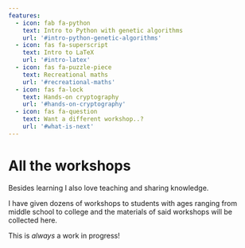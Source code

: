 ```yaml
---
features:
  - icon: fab fa-python
    text: Intro to Python with genetic algorithms
    url: '#intro-python-genetic-algorithms'
  - icon: fas fa-superscript
    text: Intro to LaTeX
    url: '#intro-latex'
  - icon: fas fa-puzzle-piece
    text: Recreational maths
    url: '#recreational-maths'
  - icon: fas fa-lock
    text: Hands-on cryptography
    url: '#hands-on-cryptography'
  - icon: fas fa-question
    text: Want a different workshop..?
    url: '#what-is-next'
---
```


# All the workshops

Besides learning I also love teaching and sharing knowledge.

I have given dozens of workshops to students with ages ranging from middle school to college and the materials of said workshops will be collected here.

This is _always_ a work in progress!
